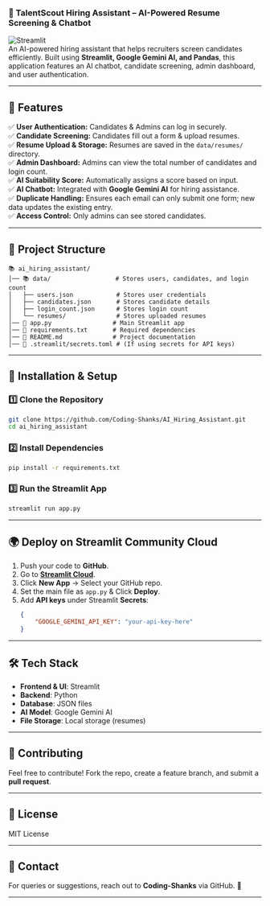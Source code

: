 ### **📝 TalentScout Hiring Assistant – AI-Powered Resume Screening & Chatbot**  

![Streamlit](https://img.shields.io/badge/Streamlit-%23FF4B4B.svg?style=for-the-badge&logo=Streamlit&logoColor=white)  
An AI-powered hiring assistant that helps recruiters screen candidates efficiently. Built using **Streamlit, Google Gemini AI, and Pandas**, this application features an AI chatbot, candidate screening, admin dashboard, and user authentication.

---

## **🚀 Features**
✅ **User Authentication:** Candidates & Admins can log in securely.  
✅ **Candidate Screening:** Candidates fill out a form & upload resumes.  
✅ **Resume Upload & Storage:** Resumes are saved in the `data/resumes/` directory.  
✅ **Admin Dashboard:** Admins can view the total number of candidates and login count.  
✅ **AI Suitability Score:** Automatically assigns a score based on input.  
✅ **AI Chatbot:** Integrated with **Google Gemini AI** for hiring assistance.  
✅ **Duplicate Handling:** Ensures each email can only submit one form; new data updates the existing entry.  
✅ **Access Control:** Only admins can see stored candidates.  

---

## **💁️ Project Structure**
```
📚 ai_hiring_assistant/
│── 📚 data/                  # Stores users, candidates, and login count
│   ├── users.json            # Stores user credentials
│   ├── candidates.json       # Stores candidate details
│   ├── login_count.json      # Stores login count
│   └── resumes/              # Stores uploaded resumes
│── 📄 app.py                 # Main Streamlit app
│── 📄 requirements.txt       # Required dependencies
│── 📄 README.md              # Project documentation
│── 📄 .streamlit/secrets.toml # (If using secrets for API keys)
```

---

## **🔧 Installation & Setup**
### **1️⃣ Clone the Repository**
```bash
git clone https://github.com/Coding-Shanks/AI_Hiring_Assistant.git
cd ai_hiring_assistant
```

### **2️⃣ Install Dependencies**
```bash
pip install -r requirements.txt
```

### **3️⃣ Run the Streamlit App**
```bash
streamlit run app.py
```

---

## **🌍 Deploy on Streamlit Community Cloud**
1. Push your code to **GitHub**.
2. Go to **[Streamlit Cloud](https://share.streamlit.io/)**.
3. Click **New App** → Select your GitHub repo.
4. Set the main file as `app.py` & Click **Deploy**.
5. Add **API keys** under Streamlit **Secrets**:
   ```json
   {
       "GOOGLE_GEMINI_API_KEY": "your-api-key-here"
   }
   ```

---

## **🛠 Tech Stack**
- **Frontend & UI**: Streamlit  
- **Backend**: Python  
- **Database**: JSON files  
- **AI Model**: Google Gemini AI  
- **File Storage**: Local storage (resumes)  

---

## **🤝 Contributing**
Feel free to contribute! Fork the repo, create a feature branch, and submit a **pull request**.

---

## **🐝 License**
MIT License

---

## **📝 Contact**
For queries or suggestions, reach out to **Coding-Shanks** via GitHub. 🚀

---
